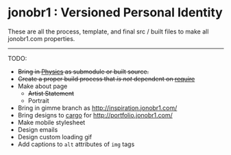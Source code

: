 jonobr1 : Versioned Personal Identity
=====================================

These are all the process, template, and final src / built files to make all jonobr1.com properties.

*****

TODO:

+ ~~Bring in [Physics](http://github.com/jonobr1/Physics) as submodule or built source.~~
+ ~~Create a proper build process that _is not_ dependent on [require](http://requirejs.org/)~~
+ Make about page
  + ~~Artist Statement~~
  + Portrait
+ Bring in gimme branch as http://inspiration.jonobr1.com/
+ Bring designs to [cargo](http://cargocollective.com/) for http://portfolio.jonobr1.com/
+ Make mobile stylesheet
+ Design emails
+ Design custom loading gif
+ Add captions to `alt` attributes of `img` tags